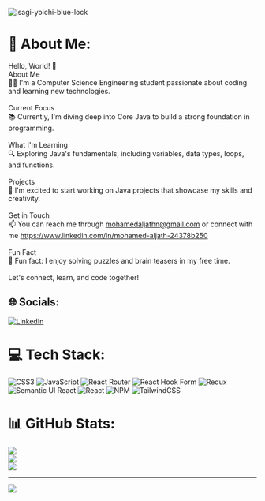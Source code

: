 

![isagi-yoichi-blue-lock](https://github.com/MohamedAljath-7ds/MohamedAljath-7ds/assets/114936594/3df74e6d-beb8-4267-9fb2-721a9c877a83)










# 💫 About Me:
Hello, World! 👋<br>About Me<br>👨‍🎓 I'm a Computer Science Engineering student passionate about coding and learning new technologies.<br><br>Current Focus<br>📚 Currently, I'm diving deep into Core Java to build a strong foundation in programming.<br><br>What I'm Learning<br>🔍 Exploring Java's fundamentals, including variables, data types, loops, and functions.<br><br>Projects<br>🚀 I'm excited to start working on Java projects that showcase my skills and creativity.<br><br>Get in Touch<br>📫 You can reach me through mohamedaljathn@gmail.com or connect with me https://www.linkedin.com/in/mohamed-aljath-24378b250<br><br>Fun Fact<br>🎉 Fun fact: I enjoy solving puzzles and brain teasers in my free time.<br><br>Let's connect, learn, and code together! 


## 🌐 Socials:
[![LinkedIn](https://img.shields.io/badge/LinkedIn-%230077B5.svg?logo=linkedin&logoColor=white)](https://linkedin.com/in/https://www.linkedin.com/in/mohamed-aljath-24378b250?utm_source=share&utm_campaign=share_via&utm_content=profile&utm_medium=android_app) 

# 💻 Tech Stack:
![CSS3](https://img.shields.io/badge/css3-%231572B6.svg?style=for-the-badge&logo=css3&logoColor=white) ![JavaScript](https://img.shields.io/badge/javascript-%23323330.svg?style=for-the-badge&logo=javascript&logoColor=%23F7DF1E) ![React Router](https://img.shields.io/badge/React_Router-CA4245?style=for-the-badge&logo=react-router&logoColor=white) ![React Hook Form](https://img.shields.io/badge/React%20Hook%20Form-%23EC5990.svg?style=for-the-badge&logo=reacthookform&logoColor=white) ![Redux](https://img.shields.io/badge/redux-%23593d88.svg?style=for-the-badge&logo=redux&logoColor=white) ![Semantic UI React](https://img.shields.io/badge/Semantic%20UI%20React-%2335BDB2.svg?style=for-the-badge&logo=SemanticUIReact&logoColor=white) ![React](https://img.shields.io/badge/react-%2320232a.svg?style=for-the-badge&logo=react&logoColor=%2361DAFB) ![NPM](https://img.shields.io/badge/NPM-%23CB3837.svg?style=for-the-badge&logo=npm&logoColor=white) ![TailwindCSS](https://img.shields.io/badge/tailwindcss-%2338B2AC.svg?style=for-the-badge&logo=tailwind-css&logoColor=white)
# 📊 GitHub Stats:
![](https://github-readme-stats.vercel.app/api?username=MohamedAljath-7ds&theme=vue-dark&hide_border=false&include_all_commits=true&count_private=true)<br/>
![](https://github-readme-streak-stats.herokuapp.com/?user=MohamedAljath-7ds&theme=vue-dark&hide_border=false)<br/>
![](https://github-readme-stats.vercel.app/api/top-langs/?username=MohamedAljath-7ds&theme=vue-dark&hide_border=false&include_all_commits=true&count_private=true&layout=compact)

---
[![](https://visitcount.itsvg.in/api?id=MohamedAljath-7ds&icon=0&color=0)](https://visitcount.itsvg.in)

<!-- Proudly created with GPRM ( https://gprm.itsvg.in ) -->

























